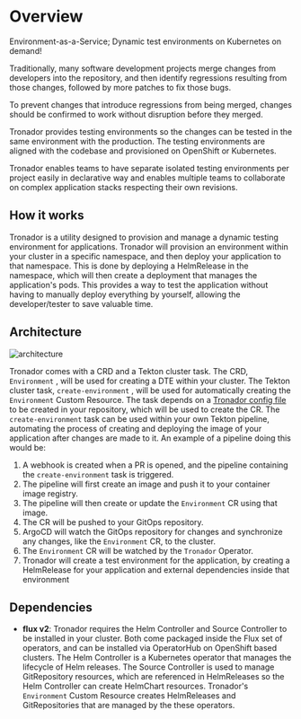 # Overview

Environment-as-a-Service; Dynamic test environments on Kubernetes on demand!

Traditionally, many software development projects merge changes from developers into the repository, and then identify regressions resulting from those changes, followed by more patches to fix those bugs.

To prevent changes that introduce regressions from being merged, changes should be confirmed to work without disruption before they merged.

Tronador provides testing environments so the changes can be tested in the same environment with the production. The testing environments are aligned with the codebase and provisioned on OpenShift or Kubernetes.

Tronador enables teams to have separate isolated testing environments per project easily in declarative way and enables multiple teams to collaborate on complex application stacks respecting their own revisions.

## How it works

Tronador is a utility designed to provision and manage a dynamic testing environment for applications. Tronador will provision an environment within your cluster in a specific namespace, and then deploy your application to that namespace. This is done by deploying a HelmRelease in the namespace, which will then create a deployment that manages the application's pods. This provides a way to test the application without having to manually deploy everything by yourself, allowing the developer/tester to save valuable time.

## Architecture

![architecture](./images/architecture.png)

Tronador comes with a CRD and a Tekton cluster task. The CRD, `Environment` , will be used for creating a DTE within your cluster. The Tekton cluster task, `create-environment` , will be used for automatically creating the `Environment` Custom Resource. The task depends on a [Tronador config file](./config_file.md) to be created in your repository, which will be used to create the CR. The `create-environment` task can be used within your own Tekton pipeline, automating the process of creating and deploying the image of your application after changes are made to it. An example of a pipeline doing this would be:

1. A webhook is created when a PR is opened, and the pipeline containing the `create-environment` task is triggered.
2. The pipeline will first create an image and push it to your container image registry.
3. The pipeline will then create or update the `Environment` CR using that image.
4. The CR will be pushed to your GitOps repository.
5. ArgoCD will watch the GitOps repository for changes and synchronize any changes, like the `Environment` CR, to the cluster.
6. The `Environment` CR will be watched by the `Tronador` Operator.
7. Tronador will create a test environment for the application, by creating a HelmRelease for your application and external dependencies inside that environment

## Dependencies
- **flux v2**: Tronador requires the Helm Controller and Source Controller to be installed in your cluster. Both come packaged inside the Flux set of operators, and can be installed via OperatorHub on OpenShift based clusters. The Helm Controller is a Kubernetes operator that manages the lifecycle of Helm releases. The Source Controller is used to manage GitRepository resources, which are referenced in HelmReleases so the Helm Controller can create HelmChart resources. Tronador's `Environment` Custom Resource creates HelmReleases and GitRepositories that are managed by the these operators.
